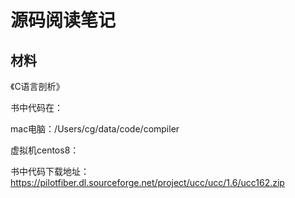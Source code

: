 # 源码阅读笔记

## 材料

《C语言剖析》

书中代码在：

mac电脑：/Users/cg/data/code/compiler

虚拟机centos8：

书中代码下载地址：https://pilotfiber.dl.sourceforge.net/project/ucc/ucc/1.6/ucc162.zip